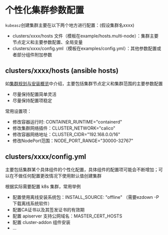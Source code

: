 # 个性化集群参数配置

`kubeasz`创建集群主要在以下两个地方进行配置：(假设集群名xxxx)

- clusters/xxxx/hosts 文件（模板在example/hosts.multi-node）：集群主要节点定义和主要参数配置、全局变量
- clusters/xxxx/config.yml（模板在examples/config.yml）：其他参数配置或者部分组件附加参数

## clusters/xxxx/hosts (ansible hosts)

如[集群规划与安装概览](00-planning_and_overall_intro.md)中介绍，主要包括集群节点定义和集群范围的主要参数配置

- 尽量保持配置简单灵活
- 尽量保持配置项稳定

常用设置项：

- 修改容器运行时: CONTAINER_RUNTIME="containerd"
- 修改集群网络插件：CLUSTER_NETWORK="calico"
- 修改容器网络地址：CLUSTER_CIDR="192.168.0.0/16"
- 修改NodePort范围：NODE_PORT_RANGE="30000-32767"

## clusters/xxxx/config.yml

主要包括集群某个具体组件的个性化配置，具体组件的配置项可能会不断增加；可以在不做任何配置更改情况下使用默认值创建集群

根据实际需要配置 k8s 集群，常用举例

- 配置使用离线安装系统包：INSTALL_SOURCE: "offline" （需要ezdown -P 下载离线系统软件）
- 配置CA证书以及其签发证书的有效期
- 配置 apiserver 支持公网域名：MASTER_CERT_HOSTS
- 配置 cluster-addon 组件安装
- ...
